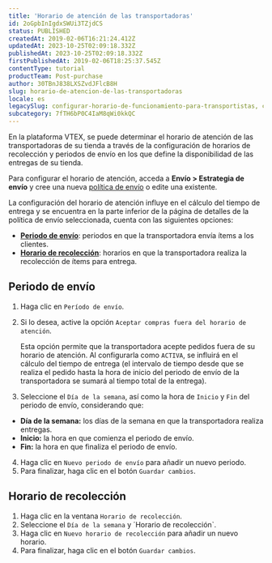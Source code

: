 ```yaml
---
title: 'Horario de atención de las transportadoras'
id: 2oGpbInIgdxSWUi3TZjdCS
status: PUBLISHED
createdAt: 2019-02-06T16:21:24.412Z
updatedAt: 2023-10-25T02:09:18.332Z
publishedAt: 2023-10-25T02:09:18.332Z
firstPublishedAt: 2019-02-06T18:25:37.545Z
contentType: tutorial
productTeam: Post-purchase
author: 30TBnJ838LXSZvdJFlcB8H
slug: horario-de-atencion-de-las-transportadoras
locale: es
legacySlug: configurar-horario-de-funcionamiento-para-transportistas, configurar-los-horarios-de-la-transportadora
subcategory: 7fTH6bP0C4IaM8qWi0kkQC
---
```


En la plataforma VTEX, se puede determinar el horario de atención de las transportadoras de su tienda a través de la configuración de horarios de recolección y periodos de envío en los que define la disponibilidad de las entregas de su tienda.

Para configurar el horario de atención, acceda a **Envío > Estrategia de envío** y cree una nueva [política de envío](https://help.vtex.com/es/tutorial/politica-de-envio--tutorials_140) o edite una existente. 

La configuración del horario de atención influye en el cálculo del tiempo de entrega y se encuentra en la parte inferior de la página de detalles de la política de envío seleccionada, cuenta con las siguientes opciones:

* **[Periodo de envío](#periodo-de-envio)**: periodos en que la transportadora envía ítems a los clientes.
* **[Horario de recolección](#horario-de-recoleccion)**: horarios en que la transportadora realiza la recolección de ítems para entrega.

## Periodo de envío

1. Haga clic en `Período de envío`.
2. Si lo desea, active la opción `Aceptar compras fuera del horario de atención`.

    Esta opción permite que la transportadora acepte pedidos fuera de su horario de atención. Al configurarla como `ACTIVA`, se influirá en el cálculo del tiempo de entrega (el intervalo de tiempo desde que se realiza el pedido hasta la hora de inicio del periodo de envío de la transportadora se sumará al tiempo total de la entrega).

3. Seleccione el `Día de la semana`, así como la hora de `Inicio` y `Fin` del periodo de envío, considerando que:
* **Día de la semana:** los días de la semana en que la transportadora realiza entregas.
* **Inicio:** la hora en que comienza el periodo de envío.
* **Fin:** la hora en que finaliza el periodo de envío.
4. Haga clic en `Nuevo periodo de envío` para añadir un nuevo periodo.
5. Para finalizar, haga clic en el botón `Guardar cambios`.

## Horario de recolección

1. Haga clic en la ventana `Horario de recolección`.
2. Seleccione el `Día de la semana` y ´Horario de recolección`. 
3. Haga clic en `Nuevo horario de recolección` para añadir un nuevo horario.
4. Para finalizar, haga clic en el botón `Guardar cambios`.

